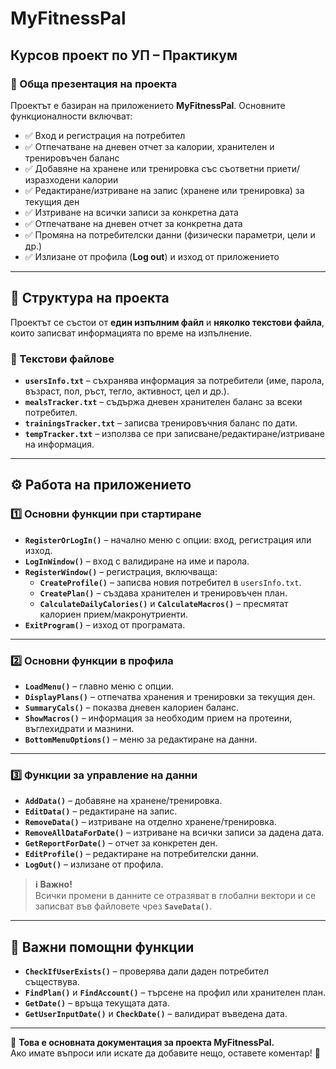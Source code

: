 # MyFitnessPal  
## Курсов проект по УП – Практикум  

### 📌 Обща презентация на проекта  
Проектът е базиран на приложението **MyFitnessPal**. Основните функционалности включват:  

- ✅ Вход и регистрация на потребител  
- ✅ Отпечатване на дневен отчет за калории, хранителен и тренировъчен баланс  
- ✅ Добавяне на хранене или тренировка със съответни приети/изразходени калории  
- ✅ Редактиране/изтриване на запис (хранене или тренировка) за текущия ден  
- ✅ Изтриване на всички записи за конкретна дата  
- ✅ Отпечатване на дневен отчет за конкретна дата  
- ✅ Промяна на потребителски данни (физически параметри, цели и др.)  
- ✅ Излизане от профила (**Log out**) и изход от приложението  

---

## 📂 Структура на проекта  

Проектът се състои от **един изпълним файл** и **няколко текстови файла**, които записват информацията по време на изпълнение.  

### 📝 Текстови файлове  
- **`usersInfo.txt`** – съхранява информация за потребители (име, парола, възраст, пол, ръст, тегло, активност, цел и др.).  
- **`mealsTracker.txt`** – съдържа дневен хранителен баланс за всеки потребител.  
- **`trainingsTracker.txt`** – записва тренировъчния баланс по дати.  
- **`tempTracker.txt`** – използва се при записване/редактиране/изтриване на информация.  

---

## ⚙️ Работа на приложението  

### 1️⃣ Основни функции при стартиране  
- **`RegisterOrLogIn()`** – начално меню с опции: вход, регистрация или изход.  
- **`LogInWindow()`** – вход с валидиране на име и парола.  
- **`RegisterWindow()`** – регистрация, включваща:  
  - **`CreateProfile()`** – записва новия потребител в `usersInfo.txt`.  
  - **`CreatePlan()`** – създава хранителен и тренировъчен план.  
  - **`CalculateDailyCalories()`** и **`CalculateMacros()`** – пресмятат калориен прием/макронутриенти.  
- **`ExitProgram()`** – изход от програмата.  

---

### 2️⃣ Основни функции в профила  
- **`LoadMenu()`** – главно меню с опции.  
- **`DisplayPlans()`** – отпечатва хранения и тренировки за текущия ден.  
- **`SummaryCals()`** – показва дневен калориен баланс.  
- **`ShowMacros()`** – информация за необходим прием на протеини, въглехидрати и мазнини.  
- **`BottomMenuOptions()`** – меню за редактиране на данни.  

---

### 3️⃣ Функции за управление на данни  
- **`AddData()`** – добавяне на хранене/тренировка.  
- **`EditData()`** – редактиране на запис.  
- **`RemoveData()`** – изтриване на отделно хранене/тренировка.  
- **`RemoveAllDataForDate()`** – изтриване на всички записи за дадена дата.  
- **`GetReportForDate()`** – отчет за конкретен ден.  
- **`EditProfile()`** – редактиране на потребителски данни.  
- **`LogOut()`** – излизане от профила.  

> **ℹ️ Важно!**  
> Всички промени в данните се отразяват в глобални вектори и се записват във файловете чрез **`SaveData()`**.

---

## 🔧 Важни помощни функции  
- **`CheckIfUserExists()`** – проверява дали даден потребител съществува.  
- **`FindPlan()`** и **`FindAccount()`** – търсене на профил или хранителен план.  
- **`GetDate()`** – връща текущата дата.  
- **`GetUserInputDate()`** и **`CheckDate()`** – валидират въведена дата.  

---

📌 **Това е основната документация за проекта MyFitnessPal.**  
Ако имате въпроси или искате да добавите нещо, оставете коментар! 🚀  
